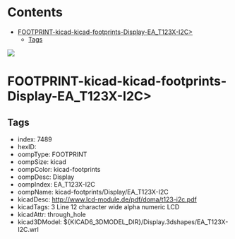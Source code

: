 



Contents
========

* [FOOTPRINT-kicad-kicad-footprints-Display-EA_T123X-I2C>](#footprint-kicad-kicad-footprints-display-ea_t123x-i2c)
	* [Tags](#tags)
  
![][im]
# FOOTPRINT-kicad-kicad-footprints-Display-EA_T123X-I2C>

## Tags

- index: 7489
- hexID: 
- oompType: FOOTPRINT
- oompSize: kicad
- oompColor: kicad-footprints
- oompDesc: Display
- oompIndex: EA_T123X-I2C
- oompName: kicad-footprints/Display/EA_T123X-I2C
- kicadDesc: http://www.lcd-module.de/pdf/doma/t123-i2c.pdf
- kicadTags: 3 Line 12 character wide alpha numeric LCD
- kicadAttr: through_hole
- kicad3DModel: ${KICAD6_3DMODEL_DIR}/Display.3dshapes/EA_T123X-I2C.wrl



[im]: image.png
